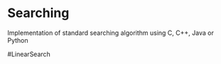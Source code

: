 # Searching
Implementation of standard searching algorithm using C, C++, Java or Python

#LinearSearch
